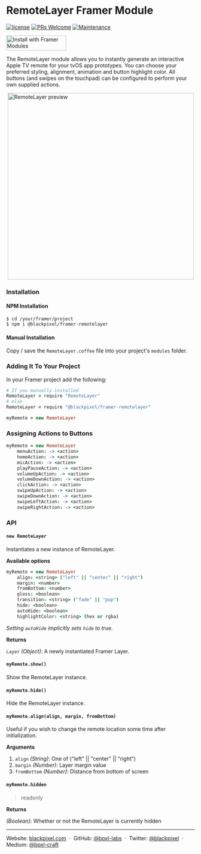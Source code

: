 # RemoteLayer Framer Module

[![license](https://img.shields.io/github/license/bpxl-labs/RemoteLayer.svg)](https://opensource.org/licenses/MIT)
[![PRs Welcome](https://img.shields.io/badge/PRs-welcome-brightgreen.svg)](.github/CONTRIBUTING.md)
[![Maintenance](https://img.shields.io/maintenance/yes/2017.svg)]()

<a href="https://open.framermodules.com/mapboxlayer"><img alt="Install with Framer Modules" src="https://www.framermodules.com/assets/badge@2x.png" width='160' height='40' /></a>

The RemoteLayer module allows you to instantly generate an interactive Apple TV remote for your tvOS app prototypes. You can choose your preferred styling, alignment, animation and button highlight color. All buttons (and swipes on the touchpad) can be configured to perform your own supplied actions.

<img src="https://cloud.githubusercontent.com/assets/935/16821270/e57262d6-491a-11e6-82ee-e1db13fe6522.png" width="497" style="display: block; margin: auto" alt="RemoteLayer preview" />

### Installation

#### NPM Installation

```
$ cd /your/framer/project
$ npm i @blackpixel/framer-remotelayer
```

#### Manual Installation

Copy / save the `RemoteLayer.coffee` file into your project's `modules` folder.

### Adding It To Your Project

In your Framer project add the following:

```coffeescript
# If you manually installed
RemoteLayer = require "RemoteLayer"
# else
RemoteLayer = require "@blackpixel/framer-remotelayer"

myRemote = new RemoteLayer
```

### Assigning Actions to Buttons

```coffeescript
myRemote = new RemoteLayer
	menuAction: -> <action>
	homeAction: -> <action>
	micAction: -> <action>
	playPauseAction: -> <action>
	volumeUpAction: -> <action>
	volumeDownAction: -> <action>
	clickAction: -> <action>
	swipeUpAction: -> <action>
	swipeDownAction: -> <action>
	swipeLeftAction: -> <action>
	swipeRightAction: -> <action>
```

### API

#### `new RemoteLayer`

Instantiates a new instance of RemoteLayer.

**Available options**

```coffeescript
myRemote = new RemoteLayer
	align: <string> ("left" || "center" || "right")
	margin: <number>
	fromBottom: <number>
	gloss: <boolean>
	transition: <string> ("fade" || "pop")
	hide: <boolean>
	autoHide: <boolean>
	highlightColor: <string> (hex or rgba)
```

_Setting `autoHide` implicitly sets `hide` to true._

**Returns**

`Layer` _(Object)_: A newly instantiated Framer Layer.

#### `myRemote.show()`

Show the RemoteLayer instance.

#### `myRemote.hide()`

Hide the RemoteLayer instance.

#### `myRemote.align(align, margin, fromBottom)`

Useful if you wish to change the remote location some time after initialization.

**Arguments**

1. `align` _(String)_: One of ("left" || "center" || "right")
2. `margin` _(Number)_: Layer margin value
3. `fromBottom` _(Number)_: Distance from bottom of screen

#### `myRemote.hidden`

> readonly

**Returns**

_(Boolean)_: Whether or not the RemoteLayer is currently hidden

---

Website: [blackpixel.com](https://blackpixel.com) &nbsp;&middot;&nbsp;
GitHub: [@bpxl-labs](https://github.com/bpxl-labs/) &nbsp;&middot;&nbsp;
Twitter: [@blackpixel](https://twitter.com/blackpixel) &nbsp;&middot;&nbsp;
Medium: [@bpxl-craft](https://medium.com/bpxl-craft)
